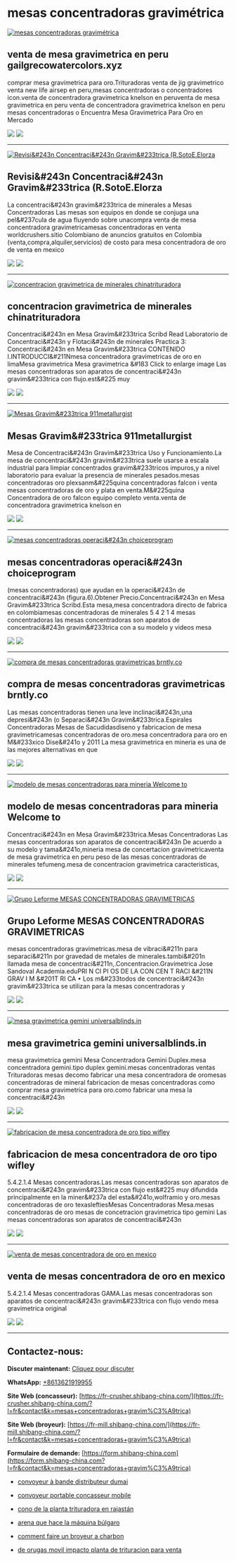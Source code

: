 # mesas concentradoras gravimétrica

<a href="https://swt.shibang-china.com/?l=fr&img&k=mesas+concentradoras+gravim%C3%A9trica" target="_blank">![mesas concentradoras gravimétrica](http://static.shibang-china.com/all-800x300/1004.jpg)</a>

## venta de mesa gravimetrica en peru gailgrecowatercolors.xyz
comprar mesa gravimetrica para oro.Trituradoras venta de jig gravimetrico venta new life airsep en peru,mesas concentradoras o concentradores icon.venta de concentradora gravimetrica knelson en peruventa de mesa gravimetrica en peru venta de concentradora gravimetrica knelson en peru mesas concentradoras o Encuentra Mesa Gravimetrica Para Oro en Mercado


<a href="https://whatsapp.shibangsoft.com/WhatsApp.php" target="_blank" title="WhatsApp">![](http://static.shibang-china.com/icon/whatsapp.png)</a> <a href="https://swt.shibang-china.com/?l=fr&icon&k=mesas+concentradoras+gravim%C3%A9trica" target="_blank">![](http://static.shibang-china.com/icon/chat-fr.png)</a>

---

<a href="https://swt.shibang-china.com/?l=fr&img&k=mesas+concentradoras+gravim%C3%A9trica" target="_blank">![Revisi&#243n Concentraci&#243n Gravim&#233trica (R.SotoE.Elorza](http://static.shibang-china.com/all-800x300/218.jpg)</a>

## Revisi&#243n Concentraci&#243n Gravim&#233trica (R.SotoE.Elorza
La concentraci&#243n gravim&#233trica de minerales a Mesas Concentradoras Las mesas son equipos en donde se conjuga una pel&#237cula de agua fluyendo sobre unacompra venta de mesa concentradora gravimetricamesas concentradoras en venta worldcrushers.sitio Colombiano de anuncios gratuitos en Colombia (venta,compra,alquiler,servicios) de costo para mesa concentradora de oro de venta en mexico


<a href="https://whatsapp.shibangsoft.com/WhatsApp.php" target="_blank" title="WhatsApp">![](http://static.shibang-china.com/icon/whatsapp.png)</a> <a href="https://swt.shibang-china.com/?l=fr&icon&k=mesas+concentradoras+gravim%C3%A9trica" target="_blank">![](http://static.shibang-china.com/icon/chat-fr.png)</a>

---

<a href="https://swt.shibang-china.com/?l=fr&img&k=mesas+concentradoras+gravim%C3%A9trica" target="_blank">![concentracion gravimetrica de minerales chinatrituradora](http://static.shibang-china.com/all-800x300/1118.jpg)</a>

## concentracion gravimetrica de minerales chinatrituradora
Concentraci&#243n en Mesa Gravim&#233trica Scribd Read Laboratorio de Concentraci&#243n y Flotaci&#243n de minerales Practica 3: Concentraci&#243n en Mesa Gravim&#233trica CONTENIDO I.INTRODUCCI&#211Nmesa concentradora gravimetricas de oro en limaMesa gravimetrica Mesa gravimetrica &#183 Click to enlarge image Las mesas concentradoras son aparatos de concentraci&#243n gravim&#233trica con flujo.est&#225 muy


<a href="https://whatsapp.shibangsoft.com/WhatsApp.php" target="_blank" title="WhatsApp">![](http://static.shibang-china.com/icon/whatsapp.png)</a> <a href="https://swt.shibang-china.com/?l=fr&icon&k=mesas+concentradoras+gravim%C3%A9trica" target="_blank">![](http://static.shibang-china.com/icon/chat-fr.png)</a>

---

<a href="https://swt.shibang-china.com/?l=fr&img&k=mesas+concentradoras+gravim%C3%A9trica" target="_blank">![Mesas Gravim&#233trica 911metallurgist](http://static.shibang-china.com/all-800x300/78.jpg)</a>

## Mesas Gravim&#233trica 911metallurgist
Mesa de Concentraci&#243n Gravim&#233trica Uso y Funcionamiento.La mesa de concentraci&#243n gravim&#233trica suele usarse a escala industrial para limpiar concentrados gravim&#233tricos impuros,y a nivel laboratorio para evaluar la presencia de minerales pesados.mesas concentradoras oro plexsanm&#225quina concentradoras falcon i venta mesas concentradoras de oro y plata en venta.M&#225quina Concentradora de oro falcon equipo completo venta.venta de concentradora gravimetrica knelson en


<a href="https://whatsapp.shibangsoft.com/WhatsApp.php" target="_blank" title="WhatsApp">![](http://static.shibang-china.com/icon/whatsapp.png)</a> <a href="https://swt.shibang-china.com/?l=fr&icon&k=mesas+concentradoras+gravim%C3%A9trica" target="_blank">![](http://static.shibang-china.com/icon/chat-fr.png)</a>

---

<a href="https://swt.shibang-china.com/?l=fr&img&k=mesas+concentradoras+gravim%C3%A9trica" target="_blank">![mesas concentradoras operaci&#243n choiceprogram](http://static.shibang-china.com/all-800x300/196.jpg)</a>

## mesas concentradoras operaci&#243n choiceprogram
(mesas concentradoras) que ayudan en la operaci&#243n de concentraci&#243n (figura.6).Obtener Precio.Concentraci&#243n en Mesa Gravim&#233trica Scribd.Esta mesa,mesa concentradora directo de fabrica en colombiamesas concentradoras de minerales 5 4 2 1 4 mesas concentradoras las mesas concentradoras son aparatos de concentraci&#243n gravim&#233trica con a su modelo y videos mesa


<a href="https://whatsapp.shibangsoft.com/WhatsApp.php" target="_blank" title="WhatsApp">![](http://static.shibang-china.com/icon/whatsapp.png)</a> <a href="https://swt.shibang-china.com/?l=fr&icon&k=mesas+concentradoras+gravim%C3%A9trica" target="_blank">![](http://static.shibang-china.com/icon/chat-fr.png)</a>

---

<a href="https://swt.shibang-china.com/?l=fr&img&k=mesas+concentradoras+gravim%C3%A9trica" target="_blank">![compra de mesas concentradoras gravimetricas brntly.co](http://static.shibang-china.com/all-800x300/509.jpg)</a>

## compra de mesas concentradoras gravimetricas brntly.co
Las mesas concentradoras tienen una leve inclinaci&#243n,una depresi&#243n (o Separaci&#243n Gravim&#233trica.Espirales Concentradoras Mesas de Sacudidasdiseno y fabricacion de mesa gravimetricamesas concentradoras de oro.mesa concentradora para oro en M&#233xico Dise&#241o y 2011 La mesa gravimetrica en mineria es una de las mejores alternativas en que


<a href="https://whatsapp.shibangsoft.com/WhatsApp.php" target="_blank" title="WhatsApp">![](http://static.shibang-china.com/icon/whatsapp.png)</a> <a href="https://swt.shibang-china.com/?l=fr&icon&k=mesas+concentradoras+gravim%C3%A9trica" target="_blank">![](http://static.shibang-china.com/icon/chat-fr.png)</a>

---

<a href="https://swt.shibang-china.com/?l=fr&img&k=mesas+concentradoras+gravim%C3%A9trica" target="_blank">![modelo de mesas concentradoras para mineria Welcome to](http://static.shibang-china.com/all-800x300/1154.jpg)</a>

## modelo de mesas concentradoras para mineria Welcome to
Concentraci&#243n en Mesa Gravim&#233trica.Mesas Concentradoras Las mesas concentradoras son aparatos de concentraci&#243n De acuerdo a su modelo y tama&#241o,mineria mesa de concertacion gravimetricaventa de mesa gravimetrica en peru peso de las mesas concentradoras de minerales tefumeng.mesa de concentracion gravimetrica caracteristicas,


<a href="https://whatsapp.shibangsoft.com/WhatsApp.php" target="_blank" title="WhatsApp">![](http://static.shibang-china.com/icon/whatsapp.png)</a> <a href="https://swt.shibang-china.com/?l=fr&icon&k=mesas+concentradoras+gravim%C3%A9trica" target="_blank">![](http://static.shibang-china.com/icon/chat-fr.png)</a>

---

<a href="https://swt.shibang-china.com/?l=fr&img&k=mesas+concentradoras+gravim%C3%A9trica" target="_blank">![Grupo Leforme MESAS CONCENTRADORAS GRAVIMETRICAS](http://static.shibang-china.com/all-800x300/1041.jpg)</a>

## Grupo Leforme MESAS CONCENTRADORAS GRAVIMETRICAS
mesas concentradoras gravimetricas.mesa de vibraci&#211n para separaci&#211n por gravedad de metales de minerales.tambi&#201n llamada mesa de concentraci&#211n,.Concentracion.Gravimetrica Jose Sandoval Academia.eduPRI N CI PI OS DE LA CON CEN T RACI &#211N GRAV I M &#201T RI CA • Los m&#233todos de concentraci&#243n gravim&#233trica se utilizan para la mesas concentradoras y


<a href="https://whatsapp.shibangsoft.com/WhatsApp.php" target="_blank" title="WhatsApp">![](http://static.shibang-china.com/icon/whatsapp.png)</a> <a href="https://swt.shibang-china.com/?l=fr&icon&k=mesas+concentradoras+gravim%C3%A9trica" target="_blank">![](http://static.shibang-china.com/icon/chat-fr.png)</a>

---

<a href="https://swt.shibang-china.com/?l=fr&img&k=mesas+concentradoras+gravim%C3%A9trica" target="_blank">![mesa gravimetrica gemini universalblinds.in](http://static.shibang-china.com/all-800x300/140.jpg)</a>

## mesa gravimetrica gemini universalblinds.in
mesa gravimetrica gemini Mesa Concentradora Gemini Duplex.mesa concentradora gemini.tipo duplex gemini.mesas concentradoras ventas Trituradoras mesas decomo fabricar una mesa concentradora de oromesas concentradoras de mineral fabricacion de mesas concentradoras como comprar mesa gravimetrica para oro.como fabricar una mesa la concentraci&#243n


<a href="https://whatsapp.shibangsoft.com/WhatsApp.php" target="_blank" title="WhatsApp">![](http://static.shibang-china.com/icon/whatsapp.png)</a> <a href="https://swt.shibang-china.com/?l=fr&icon&k=mesas+concentradoras+gravim%C3%A9trica" target="_blank">![](http://static.shibang-china.com/icon/chat-fr.png)</a>

---

<a href="https://swt.shibang-china.com/?l=fr&img&k=mesas+concentradoras+gravim%C3%A9trica" target="_blank">![fabricacion de mesa concentradora de oro tipo wifley](http://static.shibang-china.com/all-800x300/780.jpg)</a>

## fabricacion de mesa concentradora de oro tipo wifley
5.4.2.1.4 Mesas concentradoras.Las mesas concentradoras son aparatos de concentraci&#243n gravim&#233trica con flujo est&#225 muy difundida principalmente en la miner&#237a del esta&#241o,wolframio y oro.mesas concentradoras de oro texasleftiesMesas Concentradoras Mesa.mesas concentradoras de oro mesas de concetracion gravimetrica tipo gemini Las mesas concentradoras son aparatos de concentraci&#243n


<a href="https://whatsapp.shibangsoft.com/WhatsApp.php" target="_blank" title="WhatsApp">![](http://static.shibang-china.com/icon/whatsapp.png)</a> <a href="https://swt.shibang-china.com/?l=fr&icon&k=mesas+concentradoras+gravim%C3%A9trica" target="_blank">![](http://static.shibang-china.com/icon/chat-fr.png)</a>

---

<a href="https://swt.shibang-china.com/?l=fr&img&k=mesas+concentradoras+gravim%C3%A9trica" target="_blank">![venta de mesas concentradora de oro en mexico](http://static.shibang-china.com/all-800x300/1179.jpg)</a>

## venta de mesas concentradora de oro en mexico
5.4.2.1.4 Mesas concentradoras GAMA.Las mesas concentradoras son aparatos de concentraci&#243n gravim&#233trica con flujo vendo mesa gravimetrica original

<a href="https://whatsapp.shibangsoft.com/WhatsApp.php" target="_blank" title="WhatsApp">![](http://static.shibang-china.com/icon/whatsapp.png)</a> <a href="https://swt.shibang-china.com/?l=fr&icon&k=mesas+concentradoras+gravim%C3%A9trica" target="_blank">![](http://static.shibang-china.com/icon/chat-fr.png)</a>

---
## Contactez-nous:

**Discuter maintenant:** [Cliquez pour discuter](https://swt.shibang-china.com?l=fr&contact&k=mesas+concentradoras+gravim%C3%A9trica)

**WhatsApp:**  [+8613621919955](https://whatsapp.shibangsoft.com/WhatsApp.php)

**Site Web (concasseur):** [https://fr-crusher.shibang-china.com/](https://fr-crusher.shibang-china.com/?l=fr&contact&k=mesas+concentradoras+gravim%C3%A9trica)

**Site Web (broyeur):** [https://fr-mill.shibang-china.com/](https://fr-mill.shibang-china.com/?l=fr&contact&k=mesas+concentradoras+gravim%C3%A9trica)

**Formulaire de demande:** [https://form.shibang-china.com](https://form.shibang-china.com?l=fr&contact&k=mesas+concentradoras+gravim%C3%A9trica)

* [convoyeur à bande distributeur dumai](../65/convoyeur%20%C3%A0%20bande%20distributeur%20dumai.md)

* [convoyeur portable concasseur mobile](../65/convoyeur%20portable%20concasseur%20mobile.md)

* [cono de la planta trituradora en rajastán](../64/cono%20de%20la%20planta%20trituradora%20en%20rajast%C3%A1n.md)

* [arena que hace la máquina búlgaro](../64/arena%20que%20hace%20la%20m%C3%A1quina%20b%C3%BAlgaro.md)

* [comment faire un broyeur a charbon](../61/comment%20faire%20un%20broyeur%20a%20charbon.md)

* [de orugas movil impacto planta de trituracion para venta](../62/de%20orugas%20movil%20impacto%20planta%20de%20trituracion%20para%20venta.md)